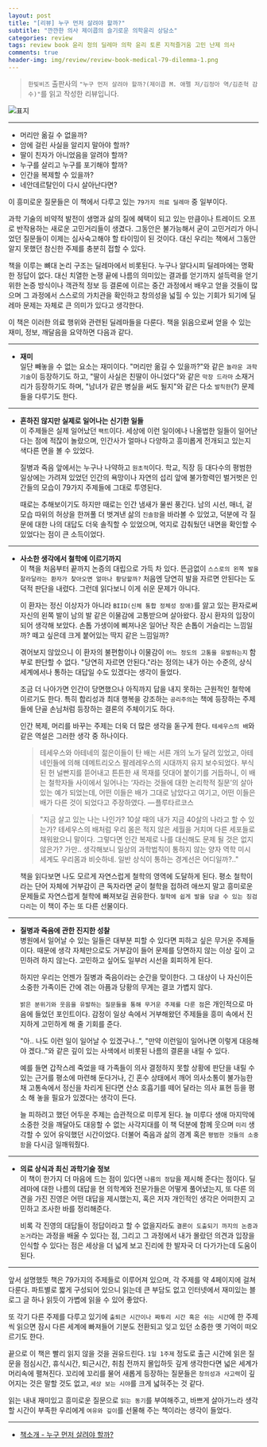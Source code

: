 ```yaml
---  
layout: post  
title: "[리뷰] 누구 먼저 살려야 할까?"  
subtitle: "깐깐한 의사 제이콥의 슬기로운 의학윤리 상담소"  
categories: review  
tags: review book 윤리 정의 딜레마 의학 윤리 토론 지적즐거움 고민 난제 의사 
comments: true  
header-img: img/review/review-book-medical-79-dilemma-1.png
---  
```

  
> `한빛비즈` 출판사의 `"누구 먼저 살려야 할까?(제이콥 M. 애펠 저/김정아 역/김준혁 감수)"`를 읽고 작성한 리뷰입니다.  

![표지](https://theorydb.github.io/assets/img/review/review-book-medical-79-dilemma-1.png)  

---

* 머리만 옮길 수 없을까?  
* 암에 걸린 사실을 알리지 말아야 할까?  
* 딸이 친자가 아니었음을 알려야 할까?  
* 누구를 살리고 누구를 포기해야 할까?  
* 인간을 복제할 수 있을까?  
* 네안데르탈인이 다시 살아난다면?  

이 흥미로운 질문들은 이 책에서 다루고 있는 `79가지 의료 딜레마` 중 일부이다. 

과학 기술의 비약적 발전이 생명과 삶의 질에 혜택이 되고 있는 만큼이나 트레이드 오프로 반작용하는 새로운 고민거리들이 생겼다. 그동안은 불가능해서 굳이 고민거리가 아니었던 질문들이 이제는 심사숙고해야 할 타이밍이 된 것이다. 대신 우리는 책에서 그동안 알지 못했던 참신한 주제를 충분히 접할 수 있다.

책을 이루는 뼈대 논리 구조는 딜레마에서 비롯된다. 누구나 알다시피 딜레마에는 명확한 정답이 없다. 대신 치열한 논쟁 끝에 나름의 의미있는 결과를 얻기까지 설득력을 얻기 위한 논증 방식이나 객관적 정보 등 결론에 이르는 중간 과정에서 배우고 얻을 것들이 많으며 그 과정에서 스스로의 가치관을 확인하고 창의성을 넓힐 수 있는 기회가 되기에 딜레마 문제는 자체로 큰 의미가 있다고 생각한다.

이 책은 이러한 의료 행위와 관련된 딜레마들을 다룬다. 책을 읽음으로써 얻을 수 있는 재미, 정보, 깨달음을 요약하면 다음과 같다.

---

* __재미__    
  일단 빼놓을 수 없는 요소는 재미이다. "머리만 옮길 수 있을까?"와 같은 `놀라운 과학 기술`이 등장하기도 하고, "딸이 사실은 친딸이 아니었다"와 같은 `막장 드라마` 소재거리가 등장하기도 하며, "남녀가 같은 병실을 써도 될지"와 같은 다소 `발칙한`(?) 문제들을 다루기도 한다.

---

* __흔하진 않지만 실제로 일어나는 신기한 일들__  
  이 주제들은 실제 일어났던 `팩트`이다. 세상에 이런 일이에나 나올법한 일들이 일어난다는 점에 적잖이 놀랐으며, 인간사가 얼마나 다양하고 흥미롭게 전개되고 있는지 색다른 면을 볼 수 있었다. 

  질병과 죽음 앞에서는 누구나 나약하고 `원초적`이다. 학교, 직장 등 대다수의 평범한 일상에는 가려져 있었던 인간의 욕망이나 자연의 섭리 앞에 불가항력인 벌거벗은 인간들의 모습이 79가지 주제들에 그대로 투영된다. 
  
  때로는 추해보이기도 하지만 때로는 인간 냄새가 물씬 풍긴다. 남의 시선, 매너, 겉모습 따위의 허상을 한꺼풀 더 벗겨낸 삶의 `진솔함`을 바라볼 수 있었고, 덕분에 각 질문에 대한 나의 대답도 더욱 솔직할 수 있었으며, 억지로 감춰뒀던 내면을 확인할 수 있었다는 점이 큰 소득이었다.

---

* __사소한 생각에서 철학에 이르기까지__  
  이 책을 처음부터 끝까지 논증의 대립으로 가득 차 있다. 뜬금없이 `스스로의 왼쪽 발을 잘라달라는 환자가 찾아오면 얼마나 황당할까?` 처음엔 당연히 발을 자르면 안된다는 도덕적 판단을 내렸다. 그런데 읽다보니 이게 쉬운 문제가 아니다. 

  이 환자는 정신 이상자가 아니라 `BIID(신체 통합 정체성 장애)`를 앓고 있는 환자로써 자신의 왼쪽 발이 남의 발 같은 이물감에 고통받으며 살아왔다. 잠시 환자의 입장이 되어 생각해 보았다. 손톱 가생이에 삐져나온 일어난 작은 손톱이 거슬리는 느낌일까? 떼고 싶은데 크게 붙어있는 딱지 같은 느낌일까?

  겪어보지 않았으니 이 환자의 불편함이나 이물감이 `어느 정도의 고통을 유발하는지` 함부로 판단할 수 없다. "당연히 자르면 안된다."라는 정의는 내가 아는 수준의, 상식 세계에서나 통하는 대답일 수도 있겠다는 생각이 들었다. 
  
  조금 더 나아가면 인간이 당면했으나 아직까지 답을 내지 못하는 근원적인 철학에 이르기도 한다. 특히 합리성과 최대 행복을 강조하는 `공리주의`는 책에 등장하는 주제들에 단골 손님처럼 등장하는 결론의 주체이기도 하다. 

  인간 복제, 머리를 바꾸는 주제는 더욱 더 많은 생각을 돋구게 한다. `테세우스의 배`와 같은 역설은 그러한 생각 중 하나이다. 

  > 테세우스와 아테네의 젊은이들이 탄 배는 서른 개의 노가 달려 있었고, 아테네인들에 의해   데메트리오스 팔레레우스의 시대까지 유지 보수되었다. 부식된 헌 널빤지를 뜯어내고 튼튼한 새 목재를 덧대어 붙이기를 거듭하니, 이 배는 철학자들 사이에서 일어나는 ‘자라는 것들에 대한 논리학적 질문’의 살아있는 예가 되었는데, 어떤 이들은 배가 그대로 남았다고 여기고, 어떤 이들은 배가 다른 것이 되었다고 주장하였다. — 플루타르코스

  > "지금 살고 있는 나는 나인가? 10살 때의 내가 지금 40살의 나라고 할 수 있는가? 테세우스의 배처럼 우리 몸은 적지 않은 세월을 거치며 다른 세포들로 채워왔으니 말이다. 그렇다면 인간 복제로 나를 대신해도 문제 될 것은 없지 않은가? 가만.. 생각해보니 일상의 과학법칙이 통하지 않는 양자 역학 미시 세계도 우리몸과 비슷하네. 일반 상식이 통하는 경계선은 어디일까?.."

  책을 읽다보면 나도 모르게 자연스럽게 철학의 영역에 도달하게 된다. 평소 철학이라는 단어 자체에 거부감이 큰 독자라면 굳이 철학을 접하려 애쓰지 말고 흥미로운 문제들로 자연스럽게 철학에 빠져보길 권유한다. `철학에 쉽게 발을 담글 수 있는 징검다리`는 이 책이 주는 또 다른 선물이다.

---

* __질병과 죽음에 관한 진지한 성찰__  
  병원에서 일어날 수 있는 일들은 대부분 피할 수 있다면 피하고 싶은 무거운 주제들이다. 때문에 생각 자체만으로도 거부감이 들어 문제를 당면하지 않는 이상 깊이 고민하려 하지 않는다. 고민하고 싶어도 일부러 시선을 회피하게 된다. 

  하지만 우리는 언젠가 질병과 죽음이라는 순간을 맞이한다. 그 대상이 나 자신이든 소중한 가족이든 간에 겪는 아픔과 당황의 무게는 결코 가볍지 않다. 

  `밝은 분위기와 웃음을 유발하는 질문들을 통해 무거운 주제를 다룬 점`은 개인적으로 마음에 들었던 포인트이다. 감정이 일상 속에서 거부해왔던 주제들을 흥미 속에서 진지하게 고민하게 해 줄 기회를 준다. 

  "아.. 나도 이런 일이 일어날 수 있겠구나..", "만약 이런일이 일어나면 이렇게 대응해야 겠다.."와 같은 깊이 있는 사색에서 비롯된 나름의 결론을 내릴 수 있다. 
  
  예를 들면 갑작스레 죽었을 때 가족들이 의사 결정하지 못할 상황에 판단을 내릴 수 있는 근거를 평소에 마련해 둔다거나, 긴 혼수 상태에서 깨어 의사소통이 불가능한 채 고통속에서 정신을 차리게 된다면 산소 호흡기를 떼어 달라는 의사 표현 등을 평소 해 놓을 필요가 있겠다는 생각이 든다. 

  늘 피하려고 했던 어두운 주제는 습관적으로 미루게 된다. 늘 미루다 생애 마지막에 소중한 것을 깨달아도 대응할 수 없는 사각지대를 이 책 덕분에 함께 웃으며 `미리` 생각할 수 있어 유익했던 시간이었다. 더불어 죽음과 삶의 경계 혹은 `평범한 것들의 소중함`을 다시금 일깨워줬다.

---

* __의료 상식과 최신 과학기술 정보__  
  이 책이 한가지 더 마음에 드는 점이 있다면 `나름의 정답`을 제시해 준다는 점이다. 딜레마에 대한 나름의 대답을 현 의학계와 전문가들은 어떻게 풀어냈는지, 또 다른 의견을 가진 진영은 어떤 대답을 제시했는지, 혹은 저자 개인적인 생각은 어떠한지 고민하고 조사한 바를 정리해준다.

  비록 각 진영의 대답들이 정답이라고 할 수 없을지라도 `결론이 도출되기 까지의 논증과 논거`라는 과정을 배울 수 있다는 점, 그리고 그 과정에서 내가 몰랐던 의견과 입장을 인식할 수 있다는 점은 세상을 더 넓게 보고 진리에 한 발자국 더 다가가는데 도움이 된다.
  
---

앞서 설명했듯 책은 79가지의 주제들로 이루어져 있으며, 각 주제를 약 4페이지에 걸쳐 다룬다. 파트별로 짧게 구성되어 있으니 읽는데 큰 부담도 없고 인터넷에서 재미있는 블로그 글 하나 읽듯이 가볍에 읽을 수 있어 좋았다. 

또 각기 다른 주제를 다루고 있기에 `출퇴근 시간이나 짜투리 시간 혹은 쉬는 시간`에 한 주제씩 읽으면 잠시 다른 세계에 빠져들어 기분도 전환되고 잊고 있던 소중한 옛 기억이 떠오르기도 한다.

끝으로 이 책은 빨리 읽지 않을 것을 권유드린다. `1일 1주제` 정도로 출근 시간에 읽은 질문을 점심시간, 휴식시간, 퇴근시간, 취침 전까지 몰입하듯 깊게 생각한다면 넓은 세계가 머리속에 펼쳐진다. 꼬리에 꼬리를 물어 새롭게 등장하는 질문들은 `창의성과 사고력`이 깊어지는 것은 말할 것도 없고, `세상 보는 시야`를 크게 넓혀주는 것 같다. 

읽는 내내 재미있고 흥미로운 질문으로 `읽는 동기`를 부여해주고, 바쁘게 살아가느라 생각할 시간이 부족한 우리에게 `여유와 깊이`를 선물해 주는 책이라는 생각이 들었다. 

---

* [책소개 - 누구 먼저 살려야 할까?](http://www.yes24.com/Product/Goods/97668871?OzSrank=1)

